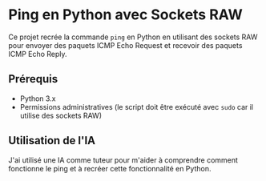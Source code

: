 # Ping en Python avec Sockets RAW

Ce projet recrée la commande `ping` en Python en utilisant des sockets RAW pour envoyer des paquets ICMP Echo Request et recevoir des paquets ICMP Echo Reply. 

## Prérequis

- Python 3.x
- Permissions administratives (le script doit être exécuté avec `sudo` car il utilise des sockets RAW)

## Utilisation de l'IA
J'ai utilisé une IA comme tuteur pour m'aider à comprendre comment fonctionne le ping et à recréer cette fonctionnalité en Python.

